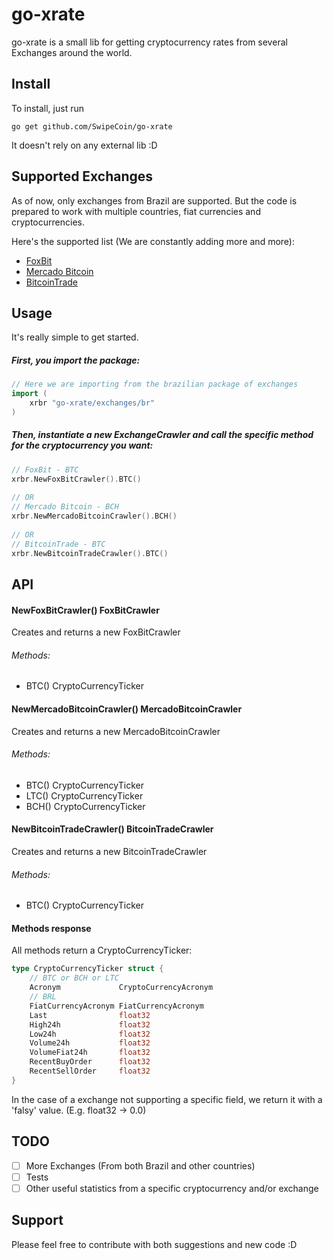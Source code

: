 # go-xrate

go-xrate is a small lib for getting cryptocurrency rates from several Exchanges around the world.

## Install

To install, just run 

`go get github.com/SwipeCoin/go-xrate`

It doesn't rely on any external lib :D
  
## Supported Exchanges

As of now, only exchanges from Brazil are supported. But the code is prepared to work with multiple countries, fiat currencies and cryptocurrencies. 

Here's the supported list (We are constantly adding more and more):
- [FoxBit](https://foxbit.exchange)
- [Mercado Bitcoin](https://wwww.mercadobitcoin.com.br) 
- [BitcoinTrade](https://bitcointrade.com.br)

## Usage
It's really simple to get started.

##### First, you import the package:
```go
// Here we are importing from the brazilian package of exchanges
import (
    xrbr "go-xrate/exchanges/br"
)
```

##### Then, instantiate a new ExchangeCrawler and call the specific method for the cryptocurrency you want:
```go
// FoxBit - BTC
xrbr.NewFoxBitCrawler().BTC()
  
// OR 
// Mercado Bitcoin - BCH
xrbr.NewMercadoBitcoinCrawler().BCH()
 
// OR 
// BitcoinTrade - BTC
xrbr.NewBitcoinTradeCrawler().BTC()
```

## API
#### NewFoxBitCrawler() FoxBitCrawler
Creates and returns a new FoxBitCrawler

###### Methods:
- BTC() CryptoCurrencyTicker

#### NewMercadoBitcoinCrawler() MercadoBitcoinCrawler
Creates and returns a new MercadoBitcoinCrawler

###### Methods:
- BTC() CryptoCurrencyTicker
- LTC() CryptoCurrencyTicker
- BCH() CryptoCurrencyTicker

#### NewBitcoinTradeCrawler() BitcoinTradeCrawler
Creates and returns a new BitcoinTradeCrawler

###### Methods:
- BTC() CryptoCurrencyTicker

#### Methods response
All methods return a CryptoCurrencyTicker:
```go
type CryptoCurrencyTicker struct {
    // BTC or BCH or LTC
	Acronym             CryptoCurrencyAcronym
    // BRL
	FiatCurrencyAcronym FiatCurrencyAcronym
	Last                float32
	High24h             float32
	Low24h              float32
	Volume24h           float32
	VolumeFiat24h       float32
	RecentBuyOrder      float32
	RecentSellOrder     float32
}
```

In the case of a exchange not supporting a specific field, we return it with a 'falsy' value. (E.g. float32 -> 0.0)

## TODO
- [ ] More Exchanges (From both Brazil and other countries)
- [ ] Tests
- [ ] Other useful statistics from a specific cryptocurrency and/or exchange

## Support
Please feel free to contribute with both suggestions and new code :D